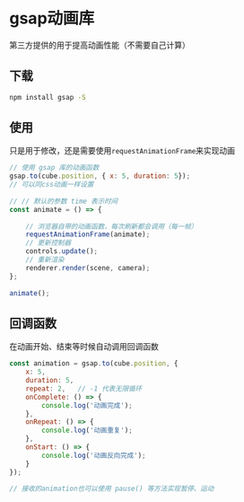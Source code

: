 # gsap动画库

第三方提供的用于提高动画性能（不需要自己计算）

## 下载

```sh
npm install gsap -S
```

## 使用

只是用于修改，还是需要使用`requestAnimationFrame`来实现动画

```js
// 使用 gsap 库的动画函数
gsap.to(cube.position, { x: 5, duration: 5});
// 可以同css动画一样设置
  
// // 默认的参数 time 表示时间
const animate = () => {
  
    // 浏览器自带的动画函数，每次刷新都会调用（每一帧）
    requestAnimationFrame(animate);
    // 更新控制器
    controls.update();
    // 重新渲染
    renderer.render(scene, camera);
};
  
animate();
```

## 回调函数

在动画开始、结束等时候自动调用回调函数

```js
const animation = gsap.to(cube.position, {
    x: 5,
    duration: 5,
    repeat: 2,   // -1 代表无限循环
    onComplete: () => {
        console.log('动画完成');
    },
    onRepeat: () => {
        console.log('动画重复');
    },
    onStart: () => {
        console.log('动画反向完成');
    }
});

// 接收的animation也可以使用 pause() 等方法实现暂停、运动
```

